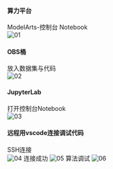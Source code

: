 #### 算力平台
ModelArts-控制台 Notebook  
![01]([https://github.com/123huayuo/Side-Channel-Attack/blob/main/image/01.png](https://github.com/123huayuo/Side-Channel-Attack/blob/main/image/cdb/01.png))   
#### OBS桶
放入数据集与代码  
![02]([https://github.com/123huayuo/Side-Channel-Attack/blob/main/image/01.png](https://github.com/123huayuo/Side-Channel-Attack/blob/main/image/cdb/02.png))  
#### JupyterLab
打开控制台Notebook  
![03]([https://github.com/123huayuo/Side-Channel-Attack/blob/main/image/01.png](https://github.com/123huayuo/Side-Channel-Attack/blob/main/image/cdb/03.png)) 
#### 远程用vscode连接调试代码
SSH连接  
![04]([https://github.com/123huayuo/Side-Channel-Attack/blob/main/image/01.png](https://github.com/123huayuo/Side-Channel-Attack/blob/main/image/cdb/04.png)) 
连接成功  
![05]([https://github.com/123huayuo/Side-Channel-Attack/blob/main/image/01.png](https://github.com/123huayuo/Side-Channel-Attack/blob/main/image/cdb/05.png))  
算法调试  
![06]([https://github.com/123huayuo/Side-Channel-Attack/blob/main/image/01.png](https://github.com/123huayuo/Side-Channel-Attack/blob/main/image/cdb/06.png))   
